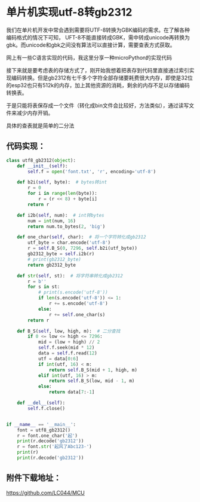 # 单片机实现utf-8转gb2312

 我们在单片机开发中常会遇到需要将UTF-8转换为GBK编码的需求。在了解各种编码格式的情况下可知， UFT-8不能直接转成GBK，需中转成unicode再转换为gbk。而unicode和gbk之间没有算法可以直接计算，需要查表方式获取。

网上有一些C语言实现的代码，我这里分享一种microPython的实现代码

接下来就是要考虑表的存储方式了，刚开始我想着把表存到代码里直接通过索引实现编码转换。但是gb2312有七千多个字符全部存储要耗费很大内存，即使是32位的esp32也只有512k的内存，加上其他资源的消耗，剩余的内存不足以存储编码转换表。

于是只能将表保存成一个文件（转化成bin文件会比较好，方法类似），通过读写文件来减少内存开销。

具体的查表就是简单的二分法


## 代码实现：

```python
class utf8_gb2312(object):
    def __init__(self):
        self.f = open('font.txt', 'r', encoding='utf-8')

    def b2i(self, byte):  # bytes转int
        r = 0
        for i in range(len(byte)):
            r = (r << 8) + byte[i]
        return r

    def i2b(self, num):  # int转bytes
        num = int(num, 16)
        return num.to_bytes(2, 'big')

    def one_char(self, char):  # 将一个字符转化成gb2312
        utf_byte = char.encode('utf-8')
        r = self.B_S(0, 7296, self.b2i(utf_byte))
        gb2312_byte = self.i2b(r)
        # print(gb2312_byte)
        return gb2312_byte

    def str(self, st):  # 将字符串转化成gb2312
        r = b''
        for s in st:
            # print(s.encode('utf-8'))
            if len(s.encode('utf-8')) <= 1:
                r += s.encode('utf-8')
            else:
                r += self.one_char(s)
        return r

    def B_S(self, low, high, m):  # 二分查找
        if 0 <= low <= high <= 7296:
            mid = (low + high) // 2
            self.f.seek(mid * 12)
            data = self.f.read(12)
            utf = data[0:6]
            if int(utf, 16) < m:
                return self.B_S(mid + 1, high, m)
            elif int(utf, 16) > m:
                return self.B_S(low, mid - 1, m)
            else:
                return data[7:-1]

    def __del__(self):
        self.f.close()


if __name__ == '__main__':
    font = utf8_gb2312()
    r = font.one_char('起')
    print(r.decode('gb2312'))
    r = font.str('起风了Abc123-')
    print(r)
    print(r.decode('gb2312'))
```

## 附件下载地址：

https://github.com/LC044/MCU
